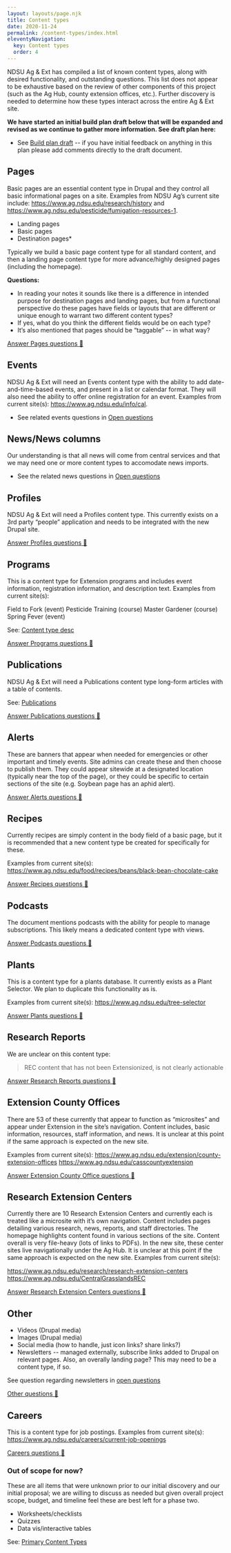 ```yaml
---
layout: layouts/page.njk
title: Content types 
date: 2020-11-24
permalink: /content-types/index.html
eleventyNavigation:
  key: Content types
  order: 4
---
```

NDSU Ag & Ext has compiled a list of known content types, along with desired functionality, and outstanding questions. This list does not appear to be exhaustive based on the review of other components of this project (such as the Ag Hub, county extension offices, etc.).  Further discovery is needed to determine how these types interact across the entire Ag & Ext site.

**We have started an initial build plan draft below that will be expanded and revised as we continue to gather more information. See draft plan here:**

* See [Build plan draft](https://docs.google.com/document/d/1ubikpzz9qfGd5bDxCGCpTcKc-JsCyMPvYySkUo4nIKQ/edit?usp=sharing) -- if you have initial feedback on anything in this plan please add comments directly to the draft document.

## Pages 

Basic pages are an essential content type in Drupal and they control all basic informational pages on a site. Examples from NDSU Ag’s current site include: https://www.ag.ndsu.edu/research/history and https://www.ag.ndsu.edu/pesticide/fumigation-resources-1.

* Landing pages
* Basic pages
* Destination pages* 

Typically we build a basic page content type for all standard content, and then a landing page content type for more advance/highly designed pages (including the homepage).  

**Questions:**

* In reading your notes it sounds like there is a difference in intended purpose for destination pages and landing pages, but from a functional perspective do these pages have fields or layouts that are different or unique enough to warrant two different content types?
* If yes, what do you think the different fields would be on each type?
* It’s also mentioned that pages should be “taggable” -- in what way? 

<a class="button bg-green-500 hover:bg-blue-500 rounded" href="https://docs.google.com/forms/d/e/1FAIpQLSeemz2gd88iKLSU92MZck-kRtH_YqLEIinGXAIM8vHpwgNu7w/viewform?usp=sf_link" target="_blank">Answer Pages questions 🤔</a>

## Events

NDSU Ag & Ext will need an Events content type with the ability to add date-and-time-based events, and present in a list or calendar format. They will also need the ability to offer online registration for an event. Examples from current site(s): https://www.ag.ndsu.edu/info/cal.

* See related events questions in [Open questions](/questions)

## News/News columns

Our understanding is that all news will come from central services and that we may need one or more content types to accomodate news imports. 

* See the related news questions in [Open questions](/questions)

## Profiles

NDSU Ag & Ext will need a Profiles content type. This currently exists on a 3rd party “people” application and needs to be integrated with the new Drupal site. 

<a class="button bg-green-500 hover:bg-blue-500 rounded" href="https://docs.google.com/forms/d/e/1FAIpQLSe4H18_hvVzSWaDJqumoCKRRTtbzbfnr6Uc9PXmhgYW2zqUsQ/viewform?usp=sf_link" target="_blank">Answer Profiles questions 🤔</a>

## Programs

This is a content type for Extension programs and includes event information, registration information, and description text.  Examples from current site(s):

Field to Fork (event)
Pesticide Training (course)
Master Gardener (course)
Spring Fever (event)

See: [Content type desc](https://docs.google.com/document/d/1hibGF9EzPqhJCrmshdzR_hkgxfOv7AMqAowXX1L6AFk/edit)

<a class="button bg-green-500 hover:bg-blue-500 rounded" href="https://docs.google.com/forms/d/e/1FAIpQLSeg1Y19aDgB_EziPfvRqDl1K61CCF9PIwSsyQz1djogod1eyA/viewform?usp=sf_link" target="_blank">Answer Programs questions 🤔</a>

## Publications

NDSU Ag & Ext will need a Publications content type long-form articles with a table of contents. 

See: [Publications](https://www.ag.ndsu.edu/publications)

<a class="button bg-green-500 hover:bg-blue-500 rounded" href="https://docs.google.com/forms/d/e/1FAIpQLScnIhljl8_cvcfeqJrm5ZdBXzlZu1Ja2jTr4QrdTNjlW7BRXA/viewform?usp=sf_link" target="_blank">Answer Publications questions 🤔</a>

## Alerts

These are banners that appear when needed for emergencies or other important and timely events. Site admins can create these and then choose to publish them. They could appear sitewide at a designated location (typically near the top of the page), or they could be specific to certain sections of the site (e.g. Soybean page has an aphid alert).

<a class="button bg-green-500 hover:bg-blue-500 rounded" href="https://docs.google.com/forms/d/e/1FAIpQLSfWNyurv8IEveBenAa5e0XcxL5YEAjm12YsEJ6HIxU__0uNpQ/viewform?usp=sf_link" target="_blank">Answer Alerts questions 🤔</a>

## Recipes

Currently recipes are simply content in the body field of a basic page, but it is recommended that a new content type be created for specifically for these.

Examples from current site(s): 
https://www.ag.ndsu.edu/food/recipes/beans/black-bean-chocolate-cake

<a class="button bg-green-500 hover:bg-blue-500 rounded" href="https://docs.google.com/forms/d/e/1FAIpQLSfWNyurv8IEveBenAa5e0XcxL5YEAjm12YsEJ6HIxU__0uNpQ/viewform?usp=sf_link" target="_blank">Answer Recipes questions 🤔</a>

## Podcasts

The document mentions podcasts with the ability for people to manage subscriptions. This likely means a dedicated content type with views.

<a class="button bg-green-500 hover:bg-blue-500 rounded" href="https://docs.google.com/forms/d/e/1FAIpQLSfAdWnBf3XWSDvuyWEf4WQnKfzgVs5lPAw7QByKj-iaQIok4g/viewform?usp=sf_link" target="_blank">Answer Podcasts questions 🤔</a>

## Plants

This is a content type for a plants database. It currently exists as a Plant Selector. We plan to duplicate this functionality as is.

Examples from current site(s): 
https://www.ag.ndsu.edu/tree-selector

<a class="button bg-green-500 hover:bg-blue-500 rounded" href="https://docs.google.com/forms/d/e/1FAIpQLSfTY8HycwfuKwoW7JB73UY5ssDCGwUhtUHzhtTdjexondF2LQ/viewform?usp=sf_link" target="_blank">Answer Plants questions 🤔</a>

## Research Reports 

We are unclear on this content type: 

> REC content that has not been Extensionized, is not clearly actionable

<a class="button bg-green-500 hover:bg-blue-500 rounded" href="https://docs.google.com/forms/d/e/1FAIpQLSeoTQIFLKKgjpVo-F2TEquRSBXfwSl9OIyUV7wgvZQOCchnoQ/viewform?usp=sf_link" target="_blank">Answer Research Reports questions 🤔</a>

## Extension County Offices

There are 53 of these currently that appear to function as “microsites” and appear under Extension in the site’s navigation. Content includes, basic  information, resources, staff information, and news. It is unclear at this point if the same approach is expected on the new site.

Examples from current site(s): 
https://www.ag.ndsu.edu/extension/county-extension-offices
https://www.ag.ndsu.edu/casscountyextension

<a class="button bg-green-500 hover:bg-blue-500 rounded" href="https://docs.google.com/forms/d/e/1FAIpQLSe_U_STM14R6Pe9Imcwkh_NfKnb_C9fW5E3BgpsTR_WT3Hr8Q/viewform?usp=sf_link" target="_blank">Answer Extension County Office questions 🤔</a>

## Research Extension Centers

Currently there are 10 Research Extension Centers and currently each is treated like a microsite with it’s own navigation. Content includes pages detailing various research, news, reports, and staff directories. The homepage highlights content found in various sections of the site. Content overall is very file-heavy (lots of links to PDFs). In the new site, these center sites live navigationally under the Ag Hub. It is unclear at this point if the same approach is expected on the new site.
Examples from current site(s): 

https://www.ag.ndsu.edu/research/research-extension-centers
https://www.ag.ndsu.edu/CentralGrasslandsREC

<a class="button bg-green-500 hover:bg-blue-500 rounded" href="https://docs.google.com/forms/d/e/1FAIpQLSfdvxBSlALZeIcdsl_pB4Ij9pUQdqo5ssYlmQPiUaaZ9I5VoQ/viewform?usp=sf_link" target="_blank">Answer Research Extension Centers questions 🤔</a>


## Other

* Videos (Drupal media)
* Images (Drupal media)
* Social media (how to handle, just icon links? share links?)
* Newsletters -- managed externally, subscribe links added to Drupal on relevant pages. Also, an overally landing page? This may need to be a content type, if so. 

See question regarding newsletters in [open questions](/questions)

<a class="button bg-green-500 hover:bg-blue-500 rounded" href="https://docs.google.com/forms/d/e/1FAIpQLSd_3hJuAcYjixdydyPQ168RZIVJ7oC9uOrw58gfmsOp7h0ygQ/viewform?usp=sf_link" target="_blank">Other questions 🤔</a>

## Careers

This is a content type for job postings.
Examples from current site(s): 
https://www.ag.ndsu.edu/careers/current-job-openings

<a class="button bg-green-500 hover:bg-blue-500 rounded" href="https://docs.google.com/forms/d/e/1FAIpQLScgMay_bLDvyMyPI7-b4lNry_J4cVPLV3p_tvI1nctJyqS8SQ/viewform?usp=sf_link" target="_blank">Careers questions 🤔</a>

### Out of scope for now?

These are all items that were unknown prior to our initial discovery and our initial proposal; we are willing to discuss as needed but given overall project scope, budget, and timeline feel these are best left for a phase two.

* Worksheets/checklists
* Quizzes
* Data vis/interactive tables

See: [Primary Content Types](https://docs.google.com/document/d/1wYS2346FsuRB856vs30HUkO2SYo0NFyIxlIHHQHSlx4/edit#heading=h.a8xanigqye1j)








